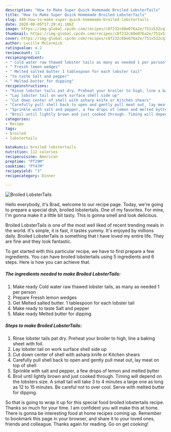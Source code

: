```yaml
---
description: "How to Make Super Quick Homemade Broiled LobsterTails"
title: "How to Make Super Quick Homemade Broiled LobsterTails"
slug: 489-how-to-make-super-quick-homemade-broiled-lobstertails
date: 2020-08-05T17:29:41.106Z
image: https://img-global.cpcdn.com/recipes/c8f232c60e076a2e/751x532cq70/broiled-lobstertails-recipe-main-photo.jpg
thumbnail: https://img-global.cpcdn.com/recipes/c8f232c60e076a2e/751x532cq70/broiled-lobstertails-recipe-main-photo.jpg
cover: https://img-global.cpcdn.com/recipes/c8f232c60e076a2e/751x532cq70/broiled-lobstertails-recipe-main-photo.jpg
author: Lucille McCormick
ratingvalue: 4.2
reviewcount: 13
recipeingredient:
- " Cold water raw thawed lobster tails as many as needed 1 per person"
- " Fressh lemon wedges"
- " Melted salted butter 1 tablespoon for each lobster tail"
- "to taste Salt and pepper"
- " Melted butter for dipping"
recipeinstructions:
- "Rinse lobster tails pat dry. Preheat your broiler to high, line a baking sheet with foil."
- "Lay lobster tail on work surface shell side up"
- "Cut down center of shell with asharp knife or Kitchen shears"
- "Carefully pull shell back to open and gently pull meat out, lay meat on top of shell"
- "Sprinkle with salt and pepper, a few drops of lemon and melted bytter"
- "Broil until lightly brown and just cooked through. Timing will depend on the lobsters size. A small tail will take 3 to 4 minutes a large one as long as 12 to 15 minutes. Be careful not to over cool. Serve with melted butter for dipping."
categories:
- Recipe
tags:
- broiled
- lobstertails

katakunci: broiled lobstertails 
nutrition: 112 calories
recipecuisine: American
preptime: "PT29M"
cooktime: "PT47M"
recipeyield: "3"
recipecategory: Dinner

---
```



![Broiled LobsterTails](https://img-global.cpcdn.com/recipes/c8f232c60e076a2e/751x532cq70/broiled-lobstertails-recipe-main-photo.jpg)

Hello everybody, it's Brad, welcome to our recipe page. Today, we're going to prepare a special dish, broiled lobstertails. One of my favorites. For mine, I'm gonna make it a little bit tasty. This is gonna smell and look delicious.



Broiled LobsterTails is one of the most well liked of recent trending meals in the world. It's simple, it is fast, it tastes yummy. It's enjoyed by millions daily. Broiled LobsterTails is something that I have loved my entire life. They are fine and they look fantastic.


To get started with this particular recipe, we have to first prepare a few ingredients. You can have broiled lobstertails using 5 ingredients and 6 steps. Here is how you can achieve that.

<!--inarticleads1-->

##### The ingredients needed to make Broiled LobsterTails:

1. Make ready  Cold water raw thawed lobster tails, as many as needed 1 per person
1. Prepare  Fressh lemon wedges
1. Get  Melted salted butter. 1 tablespoon for each lobster tail
1. Make ready to taste Salt and pepper
1. Make ready  Melted butter for dipping




<!--inarticleads2-->

##### Steps to make Broiled LobsterTails:

1. Rinse lobster tails pat dry. Preheat your broiler to high, line a baking sheet with foil.
1. Lay lobster tail on work surface shell side up
1. Cut down center of shell with asharp knife or Kitchen shears
1. Carefully pull shell back to open and gently pull meat out, lay meat on top of shell
1. Sprinkle with salt and pepper, a few drops of lemon and melted bytter
1. Broil until lightly brown and just cooked through. Timing will depend on the lobsters size. A small tail will take 3 to 4 minutes a large one as long as 12 to 15 minutes. Be careful not to over cool. Serve with melted butter for dipping.




So that is going to wrap it up for this special food broiled lobstertails recipe. Thanks so much for your time. I am confident you will make this at home. There is gonna be interesting food at home recipes coming up. Remember to bookmark this page in your browser, and share it to your loved ones, friends and colleague. Thanks again for reading. Go on get cooking!
